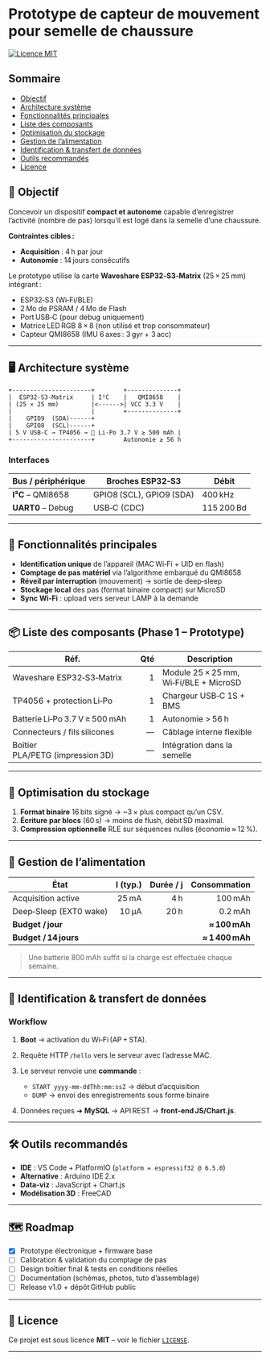 # Prototype de capteur de mouvement pour semelle de chaussure

[![Licence MIT](https://img.shields.io/badge/Licence-MIT-green.svg)](#licence)

## Sommaire

* [Objectif](#-objectif)
* [Architecture système](#-architecture-système)
* [Fonctionnalités principales](#-fonctionnalités-principales)
* [Liste des composants](#-liste-des-composants-phase-1--prototype)
* [Optimisation du stockage](#-optimisation-du-stockage)
* [Gestion de l’alimentation](#-gestion-de-lalimentation)
* [Identification & transfert de données](#-identification--transfert-de-données)
* [Outils recommandés](#-outils-recommandés)
* [Licence](#licence)

## 🎯 Objectif

Concevoir un dispositif **compact et autonome** capable d’enregistrer l’activité (nombre de pas) lorsqu’il est logé dans la semelle d’une chaussure.

**Contraintes cibles :**

* **Acquisition** : 4 h par jour
* **Autonomie**   : 14 jours consécutifs

Le prototype utilise la carte **Waveshare ESP32‑S3‑Matrix** (25 × 25 mm) intégrant :

* ESP32‑S3 (Wi‑Fi/BLE)
* 2 Mo de PSRAM / 4 Mo de Flash
* Port USB‑C (pour debug uniquement)
* Matrice LED RGB 8 × 8 (non utilisé et trop consommateur)
* Capteur QMI8658 (IMU 6 axes : 3 gyr + 3 acc)

---

## 🖥️ Architecture système

```text
+----------------------+        +--------------+
|  ESP32‑S3‑Matrix     | I²C    |   QMI8658    |
| (25 × 25 mm)         |<------>| VCC 3.3 V    |
|                      |        +--------------+
|    GPIO9  (SDA)------+
|    GPIO8  (SCL)------+
| 5 V USB‑C → TP4056 → 🔋 Li‑Po 3.7 V ≥ 500 mAh |
+----------------------+        Autonomie ≥ 56 h
```

### Interfaces

| Bus / périphérique | Broches ESP32‑S3         | Débit      |
| ------------------ | ------------------------ | ---------- |
| **I²C** – QMI8658  | GPIO8 (SCL), GPIO9 (SDA) | 400 kHz    |
| **UART0** – Debug  | USB‑C (CDC)              | 115 200 Bd |

---

## 🌟 Fonctionnalités principales

* **Identification unique** de l’appareil (MAC Wi‑Fi + UID en flash)
* **Comptage de pas matériel** via l’algorithme embarqué du QMI8658
* **Réveil par interruption** (mouvement) → sortie de deep‑sleep
* **Stockage local** des pas (format binaire compact) sur MicroSD
* **Sync Wi‑Fi** : upload vers serveur LAMP à la demande

---

## 📦 Liste des composants (Phase 1 – Prototype)

| Réf.                             | Qté | Description                            |
| -------------------------------- | --: | -------------------------------------- |
| Waveshare ESP32‑S3‑Matrix        |   1 | Module 25 × 25 mm, Wi‑Fi/BLE + MicroSD |
| TP4056 + protection Li‑Po        |   1 | Chargeur USB‑C 1S + BMS                |
| Batterie Li‑Po 3.7 V ≥ 500 mAh   |   1 | Autonomie > 56 h                       |
| Connecteurs / fils silicones     |   — | Câblage interne flexible               |
| Boîtier PLA/PETG (impression 3D) |   — | Intégration dans la semelle            |

---

## 🚀 Optimisation du stockage

1. **Format binaire** 16 bits signé → \~3 × plus compact qu’un CSV.
2. **Écriture par blocs** (60 s) → moins de flush, débit SD maximal.
3. **Compression optionnelle** RLE sur séquences nulles (économie ≈ 12 %).

---

## 🔋 Gestion de l’alimentation

| État                   | I (typ.) | Durée / j |    Consommation |
| ---------------------- | -------: | --------: | --------------: |
| Acquisition active     |    25 mA |       4 h |         100 mAh |
| Deep‑Sleep (EXT0 wake) |    10 µA |      20 h |         0.2 mAh |
| **Budget / jour**      |          |           |   **≈ 100 mAh** |
| **Budget / 14 jours**  |          |           | **≈ 1 400 mAh** |

> Une batterie 800 mAh suffit si la charge est effectuée chaque semaine.

---

## 📡 Identification & transfert de données

### Workflow

1. **Boot** → activation du Wi‑Fi (AP + STA).
2. Requête HTTP `/hello` vers le serveur avec l’adresse MAC.
3. Le serveur renvoie une **commande** :

   * `START yyyy‑mm‑ddThh:mm:ssZ` → début d’acquisition
   * `DUMP` → envoi des enregistrements sous forme binaire
4. Données reçues ➜ **MySQL** → API REST → **front‑end JS/Chart.js**.

---

## 🛠️ Outils recommandés

* **IDE** : VS Code + PlatformIO (`platform = espressif32 @ 6.5.0`)
* **Alternative** : Arduino IDE 2.x
* **Data‑viz** : JavaScript + Chart.js
* **Modélisation 3D** : FreeCAD

---

## 🗺️ Roadmap

* [x] Prototype électronique + firmware base
* [ ] Calibration & validation du comptage de pas
* [ ] Design boîtier final & tests en conditions réelles
* [ ] Documentation (schémas, photos, tuto d’assemblage)
* [ ] Release v1.0 + dépôt GitHub public

---

## 📄 Licence

Ce projet est sous licence **MIT** – voir le fichier [`LICENSE`](LICENSE).

---
